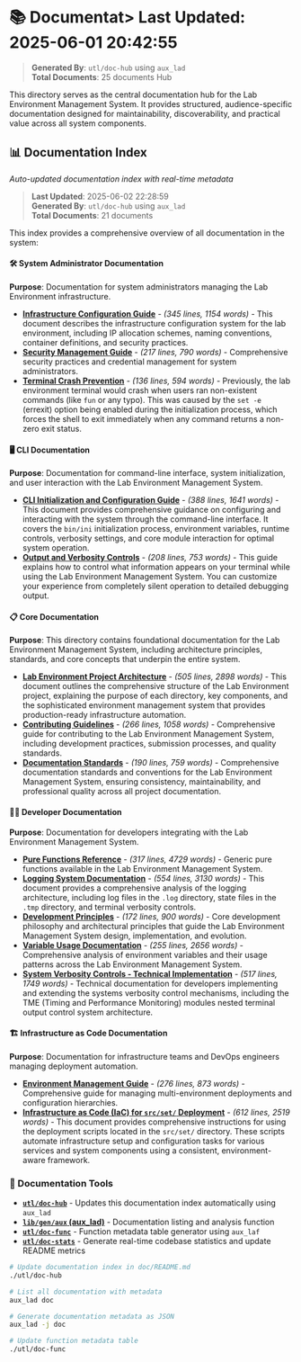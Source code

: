 # 📚 Documentat> **Last Updated**: 2025-06-01 20:42:55  
> **Generated By**: `utl/doc-hub` using `aux_lad`  
> **Total Documents**: 25 documents Hub

This directory serves as the central documentation hub for the Lab Environment Management System. It provides structured, audience-specific documentation designed for maintainability, discoverability, and practical value across all system components.









## 📊 Documentation Index

*Auto-updated documentation index with real-time metadata*

> **Last Updated**: 2025-06-02 22:28:59  
> **Generated By**: `utl/doc-hub` using `aux_lad`  
> **Total Documents**: 21 documents

This index provides a comprehensive overview of all documentation in the system:

#### 🛠️ System Administrator Documentation
**Purpose**: Documentation for system administrators managing the Lab Environment infrastructure.

- **[Infrastructure Configuration Guide](adm/configuration.md)** - *(345 lines, 1154 words)* - This document describes the infrastructure configuration system for the lab environment, including IP allocation schemes, naming conventions, container definitions, and security practices.
- **[Security Management Guide](adm/security.md)** - *(217 lines, 790 words)* - Comprehensive security practices and credential management for system administrators.
- **[Terminal Crash Prevention](adm/terminal-crash-prevention.md)** - *(136 lines, 594 words)* - Previously, the lab environment terminal would crash when users ran non-existent commands (like `fun` or any typo). This was caused by the `set -e` (errexit) option being enabled during the initialization process, which forces the shell to exit immediately when any command returns a non-zero exit status.

#### 🖥️ CLI Documentation
**Purpose**: Documentation for command-line interface, system initialization, and user interaction with the Lab Environment Management System.

- **[CLI Initialization and Configuration Guide](cli/initiation.md)** - *(388 lines, 1641 words)* - This document provides comprehensive guidance on configuring and interacting with the system through the command-line interface. It covers the `bin/ini` initialization process, environment variables, runtime controls, verbosity settings, and core module interaction for optimal system operation.
- **[Output and Verbosity Controls](cli/verbosity-controls.md)** - *(208 lines, 753 words)* - This guide explains how to control what information appears on your terminal while using the Lab Environment Management System. You can customize your experience from completely silent operation to detailed debugging output.

#### 📋 Core Documentation
**Purpose**: This directory contains foundational documentation for the Lab Environment Management System, including architecture principles, standards, and core concepts that underpin the entire system.

- **[Lab Environment Project Architecture](core/architecture.md)** - *(505 lines, 2898 words)* - This document outlines the comprehensive structure of the Lab Environment project, explaining the purpose of each directory, key components, and the sophisticated environment management system that provides production-ready infrastructure automation.
- **[Contributing Guidelines](core/contributing.md)** - *(266 lines, 1058 words)* - Comprehensive guide for contributing to the Lab Environment Management System, including development practices, submission processes, and quality standards.
- **[Documentation Standards](core/standards.md)** - *(190 lines, 759 words)* - Comprehensive documentation standards and conventions for the Lab Environment Management System, ensuring consistency, maintainability, and professional quality across all project documentation.

#### 👨‍💻 Developer Documentation
**Purpose**: Documentation for developers integrating with the Lab Environment Management System.

- **[Pure Functions Reference](dev/functions.md)** - *(317 lines, 4729 words)* - Generic pure functions available in the Lab Environment Management System.
- **[Logging System Documentation](dev/logging.md)** - *(554 lines, 3130 words)* - This document provides a comprehensive analysis of the logging architecture, including log files in the `.log` directory, state files in the `.tmp` directory, and terminal verbosity controls.
- **[Development Principles](dev/principles.md)** - *(172 lines, 900 words)* - Core development philosophy and architectural principles that guide the Lab Environment Management System design, implementation, and evolution.
- **[Variable Usage Documentation](dev/variables.md)** - *(255 lines, 2656 words)* - Comprehensive analysis of environment variables and their usage patterns across the Lab Environment Management System.
- **[System Verbosity Controls - Technical Implementation](dev/verbosity.md)** - *(517 lines, 1749 words)* - Technical documentation for developers implementing and extending the systems verbosity control mechanisms, including the TME (Timing and Performance Monitoring) modules nested terminal output control system architecture.

#### 🏗️ Infrastructure as Code Documentation
**Purpose**: Documentation for infrastructure teams and DevOps engineers managing deployment automation.

- **[Environment Management Guide](iac/environment-management.md)** - *(276 lines, 873 words)* - Comprehensive guide for managing multi-environment deployments and configuration hierarchies.
- **[Infrastructure as Code (IaC) for `src/set/` Deployment](iac/infrastructure.md)** - *(612 lines, 2519 words)* - This document provides comprehensive instructions for using the deployment scripts located in the `src/set/` directory. These scripts automate infrastructure setup and configuration tasks for various services and system components using a consistent, environment-aware framework.


### **🔧 Documentation Tools**
- **[`utl/doc-hub`](../utl/doc-hub)** - Updates this documentation index automatically using `aux_lad`
- **[`lib/gen/aux` (aux_lad)](../lib/gen/aux)** - Documentation listing and analysis function
- **[`utl/doc-func`](../utl/doc-func)** - Function metadata table generator using `aux_laf`
- **[`utl/doc-stats`](../utl/doc-stats)** - Generate real-time codebase statistics and update README metrics

```bash
# Update documentation index in doc/README.md
./utl/doc-hub

# List all documentation with metadata
aux_lad doc

# Generate documentation metadata as JSON
aux_lad -j doc

# Update function metadata table
./utl/doc-func
```


